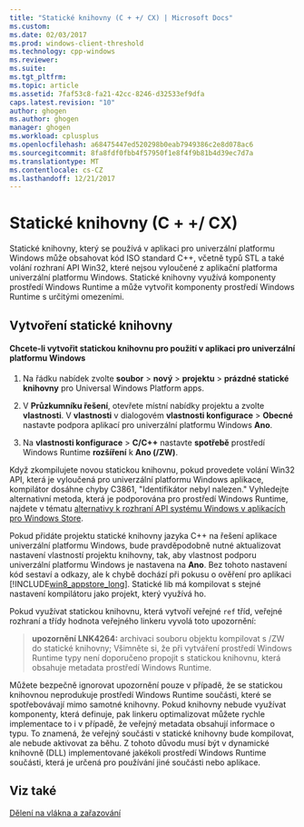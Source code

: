 ```yaml
---
title: "Statické knihovny (C + +/ CX) | Microsoft Docs"
ms.custom: 
ms.date: 02/03/2017
ms.prod: windows-client-threshold
ms.technology: cpp-windows
ms.reviewer: 
ms.suite: 
ms.tgt_pltfrm: 
ms.topic: article
ms.assetid: 7faf53c8-fa21-42cc-8246-d32533ef9dfa
caps.latest.revision: "10"
author: ghogen
ms.author: ghogen
manager: ghogen
ms.workload: cplusplus
ms.openlocfilehash: a68475447ed520298b0eab7949386c2e8d078ac6
ms.sourcegitcommit: 8fa8fdf0fbb4f57950f1e8f4f9b81b4d39ec7d7a
ms.translationtype: MT
ms.contentlocale: cs-CZ
ms.lasthandoff: 12/21/2017
---
```

# <a name="static-libraries-ccx"></a>Statické knihovny (C + +/ CX)
Statické knihovny, který se používá v aplikaci pro univerzální platformu Windows může obsahovat kód ISO standard C++, včetně typů STL a také volání rozhraní API Win32, které nejsou vyloučené z aplikační platforma univerzální platformu Windows. Statické knihovny využívá komponenty prostředí Windows Runtime a může vytvořit komponenty prostředí Windows Runtime s určitými omezeními.  
  
## <a name="creating-static-libraries"></a>Vytvoření statické knihovny  
  
#### <a name="to-create-a-static-library-for-use-in-a-universal-windows-platform-app"></a>Chcete-li vytvořit statickou knihovnu pro použití v aplikaci pro univerzální platformu Windows  
  
1.  Na řádku nabídek zvolte **soubor** > **nový** > **projektu** > **prázdné statické knihovny** pro Universal Windows Platform apps.  
  
2.  V **Průzkumníku řešení**, otevřete místní nabídky projektu a zvolte **vlastnosti**. V **vlastnosti** v dialogovém **vlastnosti konfigurace** > **Obecné** nastavte podpora aplikací pro univerzální platformu Windows  **Ano**.  
  
3.  Na **vlastnosti konfigurace** > **C/C++** nastavte **spotřebě** prostředí Windows Runtime **rozšíření** k **Ano (/ZW)**.  
  
 Když zkompilujete novou statickou knihovnu, pokud provedete volání Win32 API, která je vyloučená pro univerzální platformu Windows aplikace, kompilátor dosáhne chyby C3861, "Identifikátor nebyl nalezen." Vyhledejte alternativní metoda, která je podporována pro prostředí Windows Runtime, najdete v tématu [alternativy k rozhraní API systému Windows v aplikacích pro Windows Store](http://msdn.microsoft.com/en-us/75568012-61e0-41cc-a4df-c698f54f21ec).  
  
 Pokud přidáte projektu statické knihovny jazyka C++ na řešení aplikace univerzální platformu Windows, bude pravděpodobně nutné aktualizovat nastavení vlastností projektu knihovny, tak, aby vlastnost podporu univerzální platformu Windows je nastavena na **Ano**. Bez tohoto nastavení kód sestaví a odkazy, ale k chybě dochází při pokusu o ověření pro aplikaci [!INCLUDE[win8_appstore_long](../cppcx/includes/win8-appstore-long-md.md)]. Statické lib má kompilovat s stejné nastavení kompilátoru jako projekt, který využívá ho.  
  
 Pokud využívat statickou knihovnu, která vytvoří veřejné `ref` tříd, veřejné rozhraní a třídy hodnota veřejného linkeru vyvolá toto upozornění:  
  
> **upozornění LNK4264:** archivaci souboru objektu kompilovat s /ZW do statické knihovny; Všimněte si, že při vytváření prostředí Windows Runtime typy není doporučeno propojit s statickou knihovnu, která obsahuje metadata prostředí Windows Runtime.  
  
 Můžete bezpečně ignorovat upozornění pouze v případě, že se statickou knihovnou neprodukuje prostředí Windows Runtime součásti, které se spotřebovávají mimo samotné knihovny. Pokud knihovny nebude využívat komponenty, která definuje, pak linkeru optimalizovat můžete rychle implementace to i v případě, že veřejný metadata obsahují informace o typu. To znamená, že veřejný součásti v statické knihovny bude kompilovat, ale nebude aktivovat za běhu. Z tohoto důvodu musí být v dynamické knihovně (DLL) implementované jakékoli prostředí Windows Runtime součásti, která je určená pro používání jiné součásti nebo aplikace.  
  
## <a name="see-also"></a>Viz také  
 [Dělení na vlákna a zařazování](../cppcx/threading-and-marshaling-c-cx.md)